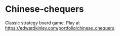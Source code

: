 # Chinese-chequers
Classic strategy board game.
Play at https://edwardkinley.com/portfolio/chinese_chequers.
